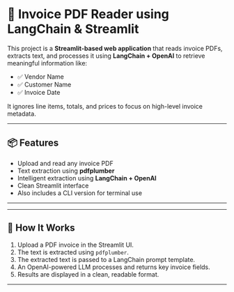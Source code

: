 # 🧾 Invoice PDF Reader using LangChain & Streamlit

This project is a **Streamlit-based web application** that reads invoice PDFs, extracts text, and processes it using **LangChain + OpenAI** to retrieve meaningful information like:

- ✅ Vendor Name  
- ✅ Customer Name  
- ✅ Invoice Date  

It ignores line items, totals, and prices to focus on high-level invoice metadata.

---

## 📦 Features

- Upload and read any invoice PDF
- Text extraction using **pdfplumber**
- Intelligent extraction using **LangChain + OpenAI**
- Clean Streamlit interface
- Also includes a CLI version for terminal use

---


---

## 🚀 How It Works

1. Upload a PDF invoice in the Streamlit UI.
2. The text is extracted using `pdfplumber`.
3. The extracted text is passed to a LangChain prompt template.
4. An OpenAI-powered LLM processes and returns key invoice fields.
5. Results are displayed in a clean, readable format.

---
